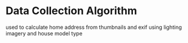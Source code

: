 # Data Collection Algorithm
used to calculate home address from thumbnails and exif using lighting imagery and house model type

